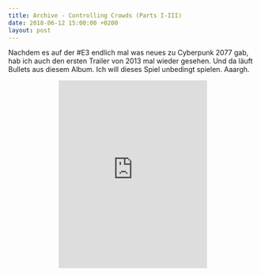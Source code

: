 ```yaml
---
title: Archive - Controlling Crowds (Parts I-III)
date: 2018-06-12 15:00:00 +0200
layout: post
---
```

Nachdem es auf der #E3 endlich mal was neues zu Cyberpunk 2077 gab, hab ich auch den ersten Trailer von 2013 mal wieder gesehen. Und da läuft Bullets aus diesem Album. Ich will dieses Spiel unbedingt spielen. Aaargh.
<center>
<iframe src="https://open.spotify.com/embed/album/6Orzc7KaI8jz48MvmEOPHd" width="300" height="380" frameborder="0" allowtransparency="true"></iframe>
</center>